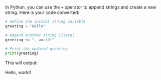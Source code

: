 In Python, you can use the `+` operator to append strings and create a new string. Here is your code converted:

```python
# Define the initial string variable
greeting = "Hello"

# Append another string literal
greeting += ", world!"

# Print the updated greeting
print(greeting)
```

This will output:

Hello, world!

